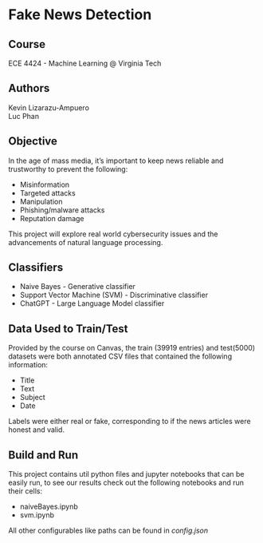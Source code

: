 # Fake News Detection

## Course
ECE 4424 - Machine Learning @ Virginia Tech

## Authors
Kevin Lizarazu-Ampuero <br>
Luc Phan

## Objective
In the age of mass media, it’s important to keep news reliable and trustworthy to prevent the following:
- Misinformation
- Targeted attacks
- Manipulation
- Phishing/malware attacks
- Reputation damage

This project will explore real world cybersecurity issues and the advancements of natural language processing.

## Classifiers
- Naive Bayes - Generative classifier
- Support Vector Machine (SVM) - Discriminative classifier
- ChatGPT - Large Language Model classifier

## Data Used to Train/Test
Provided by the course on Canvas, the train (39919 entries) and test(5000) datasets were both annotated CSV files that contained the following information:
- Title
- Text
- Subject
- Date

Labels were either real or fake, corresponding to if the news articles were honest and valid.

## Build and Run
This project contains util python files and jupyter notebooks that can be easily run, to see our results check out the following notebooks and run their cells:
- naiveBayes.ipynb
- svm.ipynb

All other configurables like paths can be found in <i>config.json</i>



